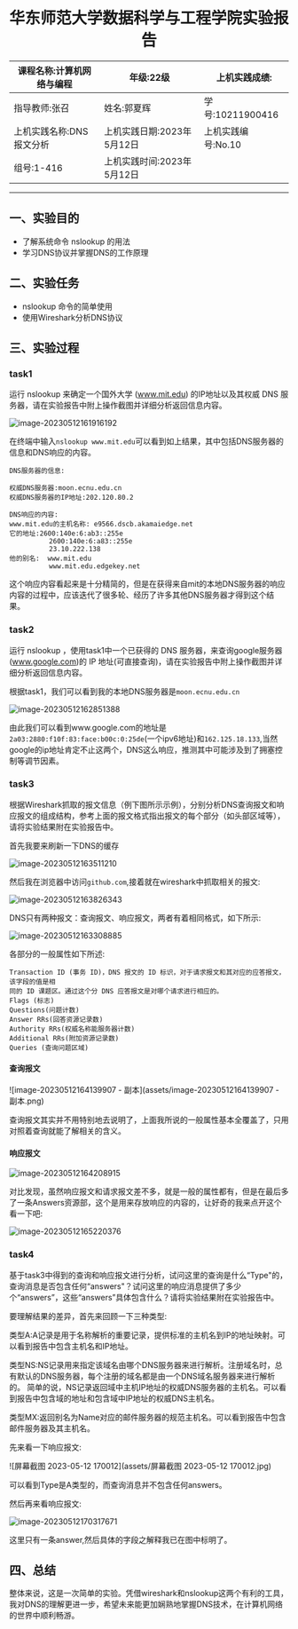 # <center>华东师范大学数据科学与工程学院实验报告</center>

|课程名称:计算机网络与编程 | 年级:22级 | 上机实践成绩: |
| ---- | ---- | ---- |
| 指导教师:张召 | 姓名:郭夏辉 | 学号:10211900416 |
| 上机实践名称:DNS报文分析 | 上机实践日期:2023年5月12日 | 上机实践编号:No.10 |
| 组号:1-416 | 上机实践时间:2023年5月12日 |      |

------



## 一、实验目的

- 了解系统命令 nslookup 的用法 
- 学习DNS协议并掌握DNS的工作原理

## 二、实验任务

- nslookup 命令的简单使用
- 使用Wireshark分析DNS协议

## 三、实验过程

### task1

运行 nslookup 来确定一个国外大学 (www.mit.edu) 的IP地址以及其权威 DNS 服务器，请在实验报告中附上操作截图并详细分析返回信息内容。

![image-20230512161916192](assets/image-20230512161916192.png)

在终端中输入`nslookup www.mit.edu`可以看到如上结果，其中包括DNS服务器的信息和DNS响应的内容。

```
DNS服务器的信息:

权威DNS服务器:moon.ecnu.edu.cn
权威DNS服务器的IP地址:202.120.80.2

DNS响应的内容:
www.mit.edu的主机名称: e9566.dscb.akamaiedge.net
它的地址:2600:140e:6:ab3::255e
          2600:140e:6:a83::255e
          23.10.222.138
他的别名:  www.mit.edu
          www.mit.edu.edgekey.net
```

这个响应内容看起来是十分精简的，但是在获得来自mit的本地DNS服务器的响应内容的过程中，应该迭代了很多轮、经历了许多其他DNS服务器才得到这个结果。

### task2

运行 nslookup ，使用task1中一个已获得的 DNS 服务器，来查询google服务器 (www.google.com)的 IP 地址(可直接查询)，请在实验报告中附上操作截图并详细分析返回信息内容。

根据task1，我们可以看到我的本地DNS服务器是`moon.ecnu.edu.cn`

![image-20230512162851388](assets/image-20230512162851388.png)

由此我们可以看到www.google.com的地址是` 2a03:2880:f10f:83:face:b00c:0:25de`(一个ipv6地址)和`162.125.18.133`,当然google的ip地址肯定不止这两个，DNS这么响应，推测其中可能涉及到了拥塞控制等调节因素。

### task3

根据Wireshark抓取的报文信息（例下图所示示例），分别分析DNS查询报文和响应报文的组成结构，参考上面的报文格式指出报文的每个部分（如头部区域等），请将实验结果附在实验报告中。

首先我要来刷新一下DNS的缓存

![image-20230512163511210](assets/image-20230512163511210.png)

然后我在浏览器中访问`github.com`,接着就在wireshark中抓取相关的报文:

![image-20230512163826343](assets/image-20230512163826343.png)

DNS只有两种报文：查询报文、响应报文，两者有着相同格式，如下所示:

![image-20230512163308885](assets/image-20230512163308885.png)

各部分的一般属性如下所述:

```
Transaction ID (事务 ID)，DNS 报文的 ID 标识，对于请求报文和其对应的应答报文，该字段的值是相
同的 ID 课题区。通过这个分 DNS 应答报文是对哪个请求进行相应的。
Flags (标志)
Questions(问题计数)
Answer RRs(回答资源记录数)
Authority RRs(权威名称能服务器计数)
Additional RRs(附加资源记录数)
Queries (查询问题区域)
```

#### 查询报文

![image-20230512164139907 - 副本](assets/image-20230512164139907 - 副本.png)

查询报文其实并不用特别地去说明了，上面我所说的一般属性基本全覆盖了，只用对照着查询就能了解相关的含义。

#### 响应报文

![image-20230512164208915](assets/image-20230512164208915.png)

对比发现，虽然响应报文和请求报文差不多，就是一般的属性都有，但是在最后多了一条Answers资源部，这个是用来存放响应的内容的，让好奇的我来点开这个看一下吧:

![image-20230512165220376](assets/image-20230512165220376.png)

### task4

基于task3中得到的查询和响应报文进行分析，试问这里的查询是什么“Type"的，查询消息是否包含任何“answers"？试问这里的响应消息提供了多少个“answers”，这些“answers”具体包含什么？请将实验结果附在实验报告中。

要理解结果的差异，首先来回顾一下三种类型:

类型A:A记录是用于名称解析的重要记录，提供标准的主机名到IP的地址映射。可以看到报告中包含主机名和IP地址。

类型NS:NS记录用来指定该域名由哪个DNS服务器来进行解析。注册域名时，总有默认的DNS服务器，每个注册的域名都是由一个DNS域名服务器来进行解析的。 简单的说，NS记录返回域中主机IP地址的权威DNS服务器的主机名。可以看到报告中包含域的地址和包含域中IP地址的权威DNS主机名。

类型MX:返回别名为Name对应的邮件服务器的规范主机名。可以看到报告中包含邮件服务器及其主机名。

先来看一下响应报文:

![屏幕截图 2023-05-12 170012](assets/屏幕截图 2023-05-12 170012.jpg)

可以看到Type是A类型的，而查询消息并不包含任何answers。

然后再来看响应报文:

![image-20230512170317671](assets/image-20230512170317671.png)

这里只有一条answer,然后具体的字段之解释我已在图中标明了。

## 四、总结

整体来说，这是一次简单的实验。凭借wireshark和nslookup这两个有利的工具，我对DNS的理解更进一步，希望未来能更加娴熟地掌握DNS技术，在计算机网络的世界中顺利畅游。

